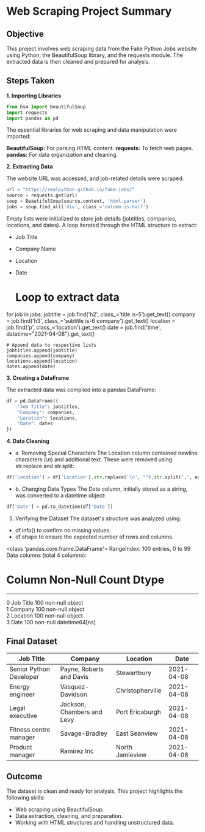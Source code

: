 
# Web Scraping Project Summary

## Objective

This project involves web scraping data from the Fake Python Jobs website using Python, the BeautifulSoup library, and the requests module. The extracted data is then cleaned and prepared for analysis.

## Steps Taken

**1. Importing Libraries**
   
```python
from bs4 import BeautifulSoup
import requests
import pandas as pd
```
The essential libraries for web scraping and data manipulation were imported:

**BeautifulSoup:** For parsing HTML content.
**requests:** To fetch web pages.
**pandas:** For data organization and cleaning.

**2. Extracting Data**

The website URL was accessed, and job-related details were scraped:

```python
url = "https://realpython.github.io/fake-jobs/"
source = requests.get(url)
soup = BeautifulSoup(source.content, 'html.parser')
jobs = soup.find_all('div', class_='column is-half')
```
Empty lists were initialized to store job details (jobtitles, companies, locations, and dates). A loop iterated through the HTML structure to extract:

- Job Title
- Company Name
- Location
- Date

 
  # Loop to extract data
  
for job in jobs:
    jobtitle = job.find('h2', class_='title is-5').get_text()
    company = job.find('h3', class_='subtitle is-6 company').get_text()
    location = job.find('p', class_='location').get_text()
    date = job.find('time', datetime="2021-04-08").get_text()
    
    # Append data to respective lists
    jobtitles.append(jobtitle)
    companies.append(company)
    locations.append(location)
    dates.append(date)

**3. Creating a DataFrame**

The extracted data was compiled into a pandas DataFrame:

```python
df = pd.DataFrame({
    "Job Title": jobtitles,
    "Company": companies,
    "Location": locations,
    "Date": dates
})
```
**4. Data Cleaning**

- a. Removing Special Characters
The Location column contained newline characters (\n) and additional text. These were removed using str.replace and str.split:

```python
df['Location'] = df['Location'].str.replace('\n', "").str.split(',', expand=True)[0]
```
- b. Changing Data Types
The Date column, initially stored as a string, was converted to a datetime object:

```python
df['Date'] = pd.to_datetime(df['Date'])
```
5. Verifying the Dataset
The dataset's structure was analyzed using:

  - df.info() to confirm no missing values.
  - df.shape to ensure the expected number of rows and columns.

<class 'pandas.core.frame.DataFrame'>
RangeIndex: 100 entries, 0 to 99
Data columns (total 4 columns):

 #   Column     Non-Null Count  Dtype         
---  ------     --------------  -----         
 0   Job Title  100 non-null    object        
 1   Company    100 non-null    object        
 2   Location   100 non-null    object        
 3   Date       100 non-null    datetime64[ns]

 ## Final Dataset

| Job Title                 | Company                        | Location         | Date       |
|---------------------------|--------------------------------|------------------|------------|
| Senior Python Developer   | Payne, Roberts and Davis      | Stewartbury      | 2021-04-08 |
| Energy engineer           | Vasquez-Davidson              | Christopherville | 2021-04-08 |
| Legal executive           | Jackson, Chambers and Levy    | Port Ericaburgh  | 2021-04-08 |
| Fitness centre manager    | Savage-Bradley                | East Seanview    | 2021-04-08 |
| Product manager           | Ramirez Inc                   | North Jamieview  | 2021-04-08 |


## Outcome
The dataset is clean and ready for analysis. This project highlights the following skills:

  - Web scraping using BeautifulSoup.
  - Data extraction, cleaning, and preparation.
  - Working with HTML structures and handling unstructured data.




